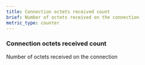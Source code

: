 ```yaml
---
title: Connection octets received count
brief: Number of octets received on the connection
metric_type: counter
---
```

### Connection octets received count

Number of octets received on the connection
